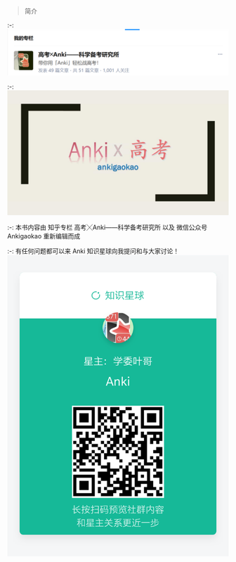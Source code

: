 
> 简介

:-: ![](../.gitbook/assets/tim-jie-tu-20180912201641.png)

:-: ![](../.gitbook/assets/tou-xiang.jpg)

:-: 本书内容由
知乎专栏
高考╳Anki——科学备考研究所
以及
微信公众号
 Ankigaokao 
重新编辑而成

:-: 有任何问题都可以来 Anki 知识星球向我提问和与大家讨论！
![](../images/ZSXQ_20181009_155340284.png)



